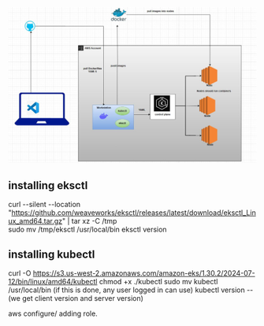 ![alt text](kubernetes.JPG)


installing eksctl
------------------
curl --silent --location "https://github.com/weaveworks/eksctl/releases/latest/download/eksctl_Linux_amd64.tar.gz" | tar xz -C /tmp  
sudo mv /tmp/eksctl /usr/local/bin
eksctl version


installing kubectl
-----------------------
curl -O https://s3.us-west-2.amazonaws.com/amazon-eks/1.30.2/2024-07-12/bin/linux/amd64/kubectl
chmod +x ./kubectl
sudo mv kubectl /usr/local/bin (if this is done, any user logged in can use)
kubectl version --(we get client version and server version)

aws configure/ adding role.

